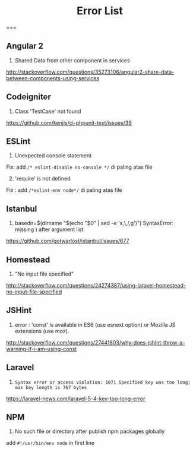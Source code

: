 <h1 align="center">Error List</h1>
===

## Angular 2
1. Shared Data from other component in services

 http://stackoverflow.com/questions/35273106/angular2-share-data-between-components-using-services
 
## Codeigniter
1. Class 'TestCase' not found
 
 https://github.com/kenjis/ci-phpunit-test/issues/39
 
## ESLint
 1. Unexpected console statement
 
 Fix: add `/* eslint-disable no-console */` di paling atas file
 
 2. 'require' is not defined
 
 Fix : add `/*eslint-env node*/` di paling atas file

## Istanbul 
1. basedir=$(dirname "$(echo "$0" | sed -e 's,\\,/,g')") SyntaxError: missing ) after argument list

 https://github.com/gotwarlost/istanbul/issues/677

## Homestead
 1. "No input file specified"
 
 http://stackoverflow.com/questions/24274387/using-laravel-homestead-no-input-file-specified
 
## JSHint
1. error : 'const' is available in ES6 (use esnext option) or Mozilla JS extensions (use moz).

 http://stackoverflow.com/questions/27441803/why-does-jshint-throw-a-warning-if-i-am-using-const

## Laravel
1. `Syntax error or access violation: 1071 Specified key was too long; max key length is 767 bytes`

 https://laravel-news.com/laravel-5-4-key-too-long-error

## NPM
1. No such file or directory after publish npm packages globally

 add `#!/usr/bin/env node` in first line 



